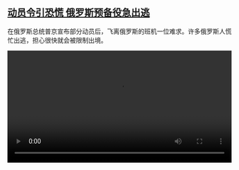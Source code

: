 <!--1663940823000-->
[动员令引恐慌 俄罗斯预备役急出逃](https://www.dw.com/zh/%E5%8A%A8%E5%91%98%E4%BB%A4%E5%BC%95%E6%81%90%E6%85%8C%20%E4%BF%84%E7%BD%97%E6%96%AF%E9%A2%84%E5%A4%87%E5%BD%B9%E6%80%A5%E5%87%BA%E9%80%83/a-63219845)
------

<p>在俄罗斯总统普京宣布部分动员后，飞离俄罗斯的班机一位难求。许多俄罗斯人慌忙出逃，担心很快就会被限制出境。</small></p><video src="https://tvdownloaddw-a.akamaihd.net/dwtv_video/flv/vdt_zh/2022/bchi220923_001_mobilization_01r_AVC_1280x720.mp4" controls style="width:100%"></video>
